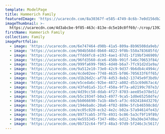 ```yaml
---
template: ModelPage
title: Hammerich Family
featuredImage: 'https://ucarecdn.com/8a30367f-e585-4749-8c6b-7e0d156db2a6/'
imageThumbnail: >-
  https://ucarecdn.com/4d3abcbe-9f85-463c-813e-dc5e10c0ff69/-/crop/1392x1806/71,271/-/preview/
firstName: Hammerich Family
collection: Family
imagePortfolio:
  - image: 'https://ucarecdn.com/6e747464-d98b-41a5-809a-8b96508da9eb/'
  - image: 'https://ucarecdn.com/904b568d-0b60-4822-9f0b-550a783685fd/'
  - image: 'https://ucarecdn.com/ffdd4fc8-e193-4ae1-87d1-1f19bf346909/'
  - image: 'https://ucarecdn.com/96fd3560-dce6-450b-991f-546c70653f84/'
  - image: 'https://ucarecdn.com/999fa699-f065-4d40-b6a7-7fc91d2d1e9a/'
  - image: 'https://ucarecdn.com/9a512e10-73e0-42c9-9d37-9b6db4c4994c/'
  - image: 'https://ucarecdn.com/4cde02ee-7748-4635-bf06-705633f6ff65/'
  - image: 'https://ucarecdn.com/d1b26d2c-af78-4d53-8eb2-13745e9f3bd9/'
  - image: 'https://ucarecdn.com/e5ceda6c-92be-4872-a802-d51c69d67ac4/'
  - image: 'https://ucarecdn.com/43fe01a5-31cf-450a-9f7a-a02199c707e3/'
  - image: 'https://ucarecdn.com/4d39cc58-ddab-4f27-8703-aee85e378e51/'
  - image: 'https://ucarecdn.com/b5c1934f-b0a3-4977-9ca5-1d0e65250dfe/'
  - image: 'https://ucarecdn.com/bb066690-7a1b-48e5-af3c-6924184d3270/'
  - image: 'https://ucarecdn.com/194eba8c-20a6-4f02-889e-5fcb46598c8d/'
  - image: 'https://ucarecdn.com/ec05c020-ecb2-4e2c-b02a-57a94614fe43/'
  - image: 'https://ucarecdn.com/8977cab5-3ffb-4931-bc06-5a3cf9f19f89/'
  - image: 'https://ucarecdn.com/4e555345-f347-40bc-bd12-30a30e347d0a/'
  - image: 'https://ucarecdn.com/0b732c64-f9f3-48a3-97d9-5f246c3c5617/'
---
```


